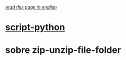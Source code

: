 
###### [read this page in english](https://github.com/jreimao/scripts-python/blob/zip-unzip-file-folder/zip-unzip-file-folder/README-en.md)

# [script-python](https://github.com/jreimao/scripts-python/tree/master)

# sobre zip-unzip-file-folder

